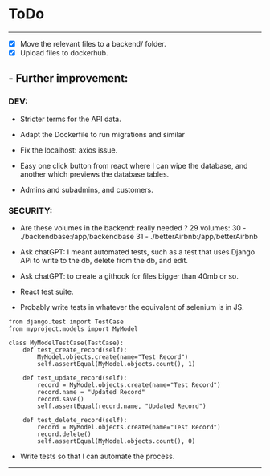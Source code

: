 # ToDo
----------
-[x] Move the relevant files to a backend/ folder.
-[x] Upload files to dockerhub.

## - Further improvement:

### DEV:

- Stricter terms for the API data.
- Adapt the Dockerfile to run migrations and similar
- Fix the localhost: axios issue.

- Easy one click button from react where I can wipe the database, and another which previews the database tables.

- Admins and subadmins, and customers.

### SECURITY:

- Are these volumes in the backend: really needed ?
 29     volumes:
 30       - ./backendbase:/app/backendbase
 31       - ./betterAirbnb:/app/betterAirbnb

- Ask chatGPT: I meant automated tests, such as a test that uses Django APi to write to the db, delete from the db, and edit.

- Ask chatGPT: to create a githook for files bigger than 40mb or so.

- React test suite.

- Probably write tests in whatever the equivalent of selenium is in JS.

```
from django.test import TestCase
from myproject.models import MyModel

class MyModelTestCase(TestCase):
    def test_create_record(self):
        MyModel.objects.create(name="Test Record")
        self.assertEqual(MyModel.objects.count(), 1)

    def test_update_record(self):
        record = MyModel.objects.create(name="Test Record")
        record.name = "Updated Record"
        record.save()
        self.assertEqual(record.name, "Updated Record")

    def test_delete_record(self):
        record = MyModel.objects.create(name="Test Record")
        record.delete()
        self.assertEqual(MyModel.objects.count(), 0)

```

- Write tests so that I can automate the process.


-----------
